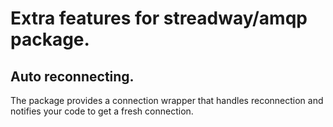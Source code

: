 # Extra features for streadway/amqp package. 

## Auto reconnecting.

The package provides a connection wrapper that handles reconnection and notifies your code to get a fresh connection. 


